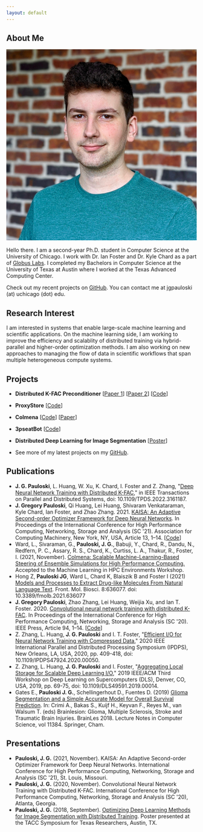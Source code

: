 ```yaml
---
layout: default
---
```


## About Me

<img class="profile-picture" src="static/headshot.jpg">

Hello there.
I am a second-year Ph.D. student in Computer Science at the University of Chicago.
I work with Dr. Ian Foster and Dr. Kyle Chard as a part of [Globus Labs](https://labs.globus.org/).
I completed my Bachelors in Computer Science at the University of Texas at Austin where I worked at the Texas Advanced Computing Center.

Check out my recent projects on [GitHub](https://github.com/gpauloski).
You can contact me at jgpauloski (at) uchicago (dot) edu.

## Research Interest

I am interested in systems that enable large-scale machine learning and scientific applications.
On the machine learning side, I am working to improve the efficiency and scalablity of distributed training via hybrid-parallel and higher-order optimization methods.
I am also working on new approaches to managing the flow of data in scientific workflows that span multiple heterogeneous compute systems. 

## Projects

- **Distributed K-FAC Preconditioner** \[[Paper 1](https://arxiv.org/pdf/2007.00784)\] \[[Paper 2](https://arxiv.org/abs/2107.01739)\] \[[Code](https://github.com/gpauloski/kfac_pytorch)\]

- **ProxyStore** \[[Code](https://github.com/gpauloski/ProxyStore)\]

- **Colmena** \[[Code](https://github.com/exalearn/colmena)\] \[[Paper](https://arxiv.org/abs/2110.02827)\]

- **3pseatBot** \[[Code](https://github.com/gpauloski/3pseatBot)\]

- **Distributed Deep Learning for Image Segmentation** \[[Poster](https://gregpauloski.com/static/taccster_poster.pdf)\]

- See more of my latest projects on my [GitHub](https://github.com/gpauloski).

## Publications

- **J. G. Pauloski**, L. Huang, W. Xu, K. Chard, I. Foster and Z. Zhang, "[Deep Neural Network Training with Distributed K-FAC](https://ieeexplore.ieee.org/abstract/document/9739867)," in IEEE Transactions on Parallel and Distributed Systems, doi: 10.1109/TPDS.2022.3161187. 
- **J. Gregory Pauloski**, Qi Huang, Lei Huang, Shivaram Venkataraman, Kyle Chard, Ian Foster, and Zhao Zhang. 2021. [KAISA: An Adaptive Second-order Optimizer Framework for Deep Neural Networks](https://arxiv.org/abs/2107.01739). In Proceedings of the International Conference for High Performance Computing, Networking, Storage and Analysis (SC '21). Association for Computing Machinery, New York, NY, USA, Article 13, 1–14. \[[Code](https://github.com/gpauloski/kfac_pytorch)\]
- Ward, L., Sivaraman, G., **Pauloski, J. G.**, Babuji, Y., Chard, R., Dandu, N., Redfern, P. C., Assary, R. S., Chard, K., Curtiss, L. A., Thakur, R., Foster, I. (2021, November).
[Colmena: Scalable Machine-Learning-Based Steering of Ensemble Simulations for High Performance Computing.](https://arxiv.org/abs/2110.02827) 
Accepted to the Machine Learning in HPC Environments Workshop.
- Hong Z, **Pauloski JG**, Ward L, Chard K, Blaiszik B and Foster I (2021) [Models and Processes to Extract Drug-like Molecules From Natural Language Text](https://www.frontiersin.org/articles/10.3389/fmolb.2021.636077/full). Front. Mol. Biosci. 8:636077. doi: 10.3389/fmolb.2021.636077
- **J. Gregory Pauloski**, Zhao Zhang, Lei Huang, Weijia Xu, and Ian T. Foster. 2020. [Convolutional neural network training with distributed K-FAC](https://dl.acm.org/doi/10.5555/3433701.3433826). In Proceedings of the International Conference for High Performance Computing, Networking, Storage and Analysis (SC '20). IEEE Press, Article 94, 1–14. \[[Code](https://github.com/gpauloski/kfac_pytorch)\]
- Z. Zhang, L. Huang, **J. G. Pauloski** and I. T. Foster, "[Efficient I/O for Neural Network Training with Compressed Data](https://ieeexplore.ieee.org/abstract/document/9139800)," 2020 IEEE International Parallel and Distributed Processing Symposium (IPDPS), New Orleans, LA, USA, 2020, pp. 409-418, doi: 10.1109/IPDPS47924.2020.00050.
- Z. Zhang, L. Huang, **J. G. Pauloski** and I. Foster, "[Aggregating Local Storage for Scalable Deep Learning I/O](https://ieeexplore.ieee.org/document/8945112)," 2019 IEEE/ACM Third Workshop on Deep Learning on Supercomputers (DLS), Denver, CO, USA, 2019, pp. 69-75, doi: 10.1109/DLS49591.2019.00014.
- Gates E., **Pauloski J. G.**, Schellingerhout D., Fuentes D. (2019) [Glioma Segmentation and a Simple Accurate Model for Overall Survival Prediction](https://doi.org/10.1007/978-3-030-11726-9_42). In: Crimi A., Bakas S., Kuijf H., Keyvan F., Reyes M., van Walsum T. (eds) Brainlesion: Glioma, Multiple Sclerosis, Stroke and Traumatic Brain Injuries. BrainLes 2018. Lecture Notes in Computer Science, vol 11384. Springer, Cham.

## Presentations

- **Pauloski, J. G.** (2021, November). KAISA: An Adaptive Second-order Optimizer Framework for Deep Neural Networks. International Conference for High Performance Computing, Networking, Storage and Analysis (SC '21), St. Louis, Missouri.
- **Pauloski, J. G.** (2020, November). Convolutional Neural Network Training with Distributed K-FAC. International Conference for High Performance Computing, Networking, Storage and Analysis (SC '20), Atlanta, Georgia.
- **Pauloski, J. G.** (2018, September). [Optimizing Deep Learning Methods for Image Segmentation with Distributed Training](https://gregpauloski.com/static/taccster_poster.pdf). Poster presented at the TACC Symposium for Texas Researchers, Austin, TX.
